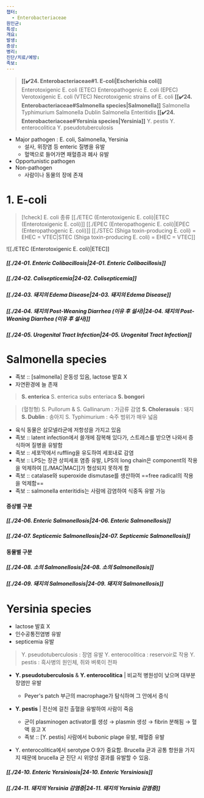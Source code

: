 ```yaml
---
챕터:
  - Enterobacteriaceae
원인균: 
특성: 
개요: 
발생: 
증상: 
병리: 
진단/치료/예방: 
족보: 
---
```


> **[[✔️24. Enterobacteriaceae#1. E-coli|Escherichia coli]]**
> 	Enterotoxigenic E. coli (ETEC)
> 	Enteropathogenic E. coli (EPEC)
> 	Verotoxigenic E. coli (VTEC)
> 	Necrotoxigenic strains of E. coli
> **[[✔️24. Enterobacteriaceae#Salmonella species|Salmonella]]**
> 	Salmonella Typhimurium
> 	Salmonella Dublin
> 	Salmonella Enteritidis
> **[[✔️24. Enterobacteriaceae#Yersinia species|Yersinia]]**
> 	Y. pestis
> 	Y. enterocolitica
> 	Y. pseudotuberculosis

- Major pathogen : E. coli, Salmonella, Yersinia
	- 설사, 위장염 등 enteric 질병을 유발
	- 혈액으로 들어가면 패혈증과 폐사 유발
- Opportunistic pathogen
- Non-pathogen
	- 사람이나 동물의 장에 존재
# 1. E-coli

>[!check] E. coli 종류
>[[./ETEC (Enterotoxigenic E. coli)|ETEC (Enterotoxigenic E. coli)]]
>[[./EPEC (Enteropathogenic E. coli)|EPEC (Enteropathogenic E. coli)]]
>[[./STEC (Shiga toxin-producing E. coli) = EHEC = VTEC|STEC (Shiga toxin-producing E. coli) = EHEC = VTEC]]

![[./ETEC (Enterotoxigenic E. coli)|ETEC]]
##### [[./24-01. Enteric Colibacillosis|24-01. Enteric Colibacillosis]]
##### [[./24-02. Colisepticemia|24-02. Colisepticemia]]
##### [[./24-03. 돼지의 Edema Disease|24-03. 돼지의 Edema Disease]]
##### [[./24-04. 돼지의 Post-Weaning Diarrhea (이유 후 설사)|24-04. 돼지의 Post-Weaning Diarrhea (이유 후 설사)]]
##### [[./24-05. Urogenital Tract Infection|24-05. Urogenital Tract Infection]]
# Salmonella species
- 족보 :: [salmonella] 운동성 있음, lactose 발효 X
- 자연환경에 늘 존재

>**S. enterica** 
>	S. enterica subs enteriaca
>**S. bongori**

>(혈청형)
>S. Pullorum & S. Gallinarum : 가금류 감염
>**S. Cholerasuis** : 돼지
>**S. Dublin** : 송아지
>S. Typhimurium : 숙주 범위가 매우 넓음

- 육식 동물은 살모넬라균에 저항성을 가지고 있음
- 족보 :: latent infection에서 쓸개에 잠복해 있다가, 스트레스를 받으면 나와서 증식하며 질병을 유발함
- 족보 :: 세포막에서 ruffling을 유도하여 세포내로 감염
- 족보 :: LPS는 장관 상피세포 염증 유발, LPS의 long chain은 component의 작용을 억제하여 [[./MAC|MAC]]가 형성되지 못하게 함
- 족보 :: catalase와 superoxide dismutase를 생산하여 ==free radical의 작용을 억제함== 
- 족보 :: salmonella enteritidis는 사람에 감염하여 식중독 유발 가능

#### 증상별 구분
##### [[./24-06. Enteric Salmonellosis|24-06. Enteric Salmonellosis]]
##### [[./24-07. Septicemic Salmonellosis|24-07. Septicemic Salmonellosis]]

#### 동물별 구분
##### [[./24-08. 소의 Salmonellosis|24-08. 소의 Salmonellosis]]
##### [[./24-09. 돼지의 Salmonellosis|24-09. 돼지의 Salmonellosis]]

# Yersinia species
- lactose 발효 X
- 인수공통전염병 유발
- septicemia 유발
> Y. pseudotuberculosis : 장염 유발
> Y. enterocolitica : reservoir로 작용
> Y. pestis : 흑사병의 원인체, 쥐와 벼룩이 전파

- **Y. pseudotuberculosis** & **Y. enterocolitica** | 비교적 병원성이 낮으며 대부분 장염만 유발
	- Peyer's patch 부근의 macrophage가 탐식하며 그 안에서 증식
- **Y. pestis** | 전신에 걸친 출혈을 유발하여 사람이 죽음
	- 균이 plasminogen activator를 생성 → plasmin 생성 → fibrin 분해됨 → 혈액 응고 X
	- 족보 :: [Y. pestis] 사람에서 bubonic plage 유발, 패혈증 유발

- Y. enterocolitica에서 serotype O:9가 중요함. Brucella 균과 공통 항원을 가지지 때문에 brucella 균 진단 시 위양성 결과를 유발할 수 있음.

##### [[./24-10. Enteric Yersiniosis|24-10. Enteric Yersiniosis]]
##### [[./24-11. 돼지의 Yersinia 감염증|24-11. 돼지의 Yersinia 감염증]]